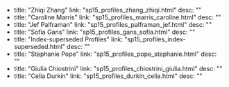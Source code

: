   - title: "Zhiqi Zhang"
    link: "sp15_profiles_zhang_zhiqi.html"
    desc: ""
  - title: "Caroline Marris"
    link: "sp15_profiles_marris_caroline.html"
    desc: ""
  - title: "Jef Palframan"
    link: "sp15_profiles_palframan_jef.html"
    desc: ""
  - title: "Sofia Gans"
    link: "sp15_profiles_gans_sofia.html"
    desc: ""
  - title: "Index-superseded Profiles"
    link: "sp15_profiles_index-superseded.html"
    desc: ""
  - title: "Stephanie Pope"
    link: "sp15_profiles_pope_stephanie.html"
    desc: ""
  - title: "Giulia Chiostrini"
    link: "sp15_profiles_chiostrini_giulia.html"
    desc: ""
  - title: "Celia Durkin"
    link: "sp15_profiles_durkin_celia.html"
    desc: ""

